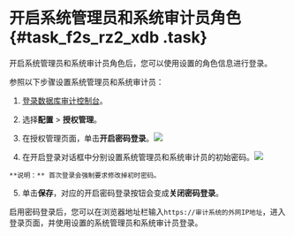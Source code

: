 # 开启系统管理员和系统审计员角色 {#task_f2s_rz2_xdb .task}

开启系统管理员和系统审计员角色后，您可以使用设置的角色信息进行登录。

参照以下步骤设置系统管理员和系统审计员：

1.   [登录数据库审计控制台](cn.zh-CN/用户指南/登录数据库审计系统.md#)。 
2.   选择**配置** \> **授权管理**。 
3.   在授权管理页面，单击**开启密码登录**。![](http://static-aliyun-doc.oss-cn-hangzhou.aliyuncs.com/assets/img/12779/15471122293705_zh-CN.png)

 
4.   在开启登录对话框中分别设置系统管理员和系统审计员的初始密码。![](http://static-aliyun-doc.oss-cn-hangzhou.aliyuncs.com/assets/img/12779/15471122293706_zh-CN.png)

 

    **说明：** 首次登录会强制要求修改掉初时密码。

5.   单击**保存**，对应的开启密码登录按钮会变成**关闭密码登录**。 

启用密码登录后，您可以在浏览器地址栏输入`https://审计系统的外网IP地址`，进入登录页面，并使用设置的系统管理员和系统审计员登录。

